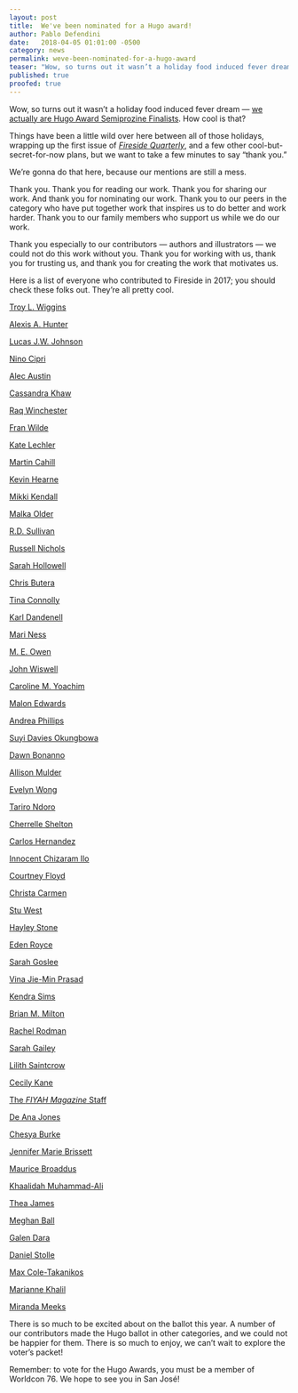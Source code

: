 ```yaml
---
layout: post
title:  We've been nominated for a Hugo award!
author: Pablo Defendini
date:   2018-04-05 01:01:00 -0500
category: news
permalink: weve-been-nominated-for-a-hugo-award
teaser: "Wow, so turns out it wasn’t a holiday food induced fever dream - we actually are Hugo Award Semiprozine Finalists. How cool is that?"
published: true
proofed: true
---
```


Wow, so turns out it wasn’t a holiday food induced fever dream — [we actually are Hugo Award Semiprozine Finalists](https://www.theverge.com/2018/3/31/17183718/2018-hugo-award-nominations-science-fiction-fantasy-books). How cool is that?

Things have been a little wild over here between all of those holidays, wrapping up the first issue of [_Fireside Quarterly_](https://d.rip/fireside), and a few other cool-but-secret-for-now plans, but we want to take a few minutes to say “thank you.”

We’re gonna do that here, because our mentions are still a mess.

Thank you. Thank you for reading our work. Thank you for sharing our work. And thank you for nominating our work. Thank you to our peers in the category who have put together work that inspires us to do better and work harder. Thank you to our family members who support us while we do our work.

Thank you especially to our contributors — authors and illustrators — we could not do this work without you. Thank you for working with us, thank you for trusting us, and thank you for creating the work that motivates us.

Here is a list of everyone who contributed to Fireside in 2017; you should check these folks out. They’re all pretty cool.

[Troy L. Wiggins](https://twitter.com/TroyLWiggins)

[Alexis A. Hunter](http://alexisahunter.com)

[Lucas J.W. Johnson](http://lucasjwjohnson.com)

[Nino Cipri](http://ninocipri.com)

[Alec Austin](http://twitter.com/AlecAustin)

[Cassandra Khaw](https://www.patreon.com/cassandrakhaw)

[Raq Winchester](https://Twitter.com/raqwinchester)

[Fran Wilde](http://franwilde.net/)

[Kate Lechler](http://katelechler.com)

[Martin Cahill](https://martintcahill.wordpress.com)

[Kevin Hearne](https://kevinhearne.com)

[Mikki Kendall](https://mikkikendall.com)

[Malka Older](https://malkaolder.wordpress.com)

[R.D. Sullivan](https://twitter.com/_TheRussian)

[Russell Nichols](http://www.russellnichols.com)

[Sarah Hollowell](https://www.patreon.com/sarahhollowell)

[Chris Butera](http://twitter.com/chrisbutera)

[Tina Connolly](http://www.tinaconnolly.com)

[Karl Dandenell](http://twitter.com/KDandenell)

[Mari Ness](http://twitter.com/mari_ness)

[M. E. Owen](http://MEOwen.com)

[John Wiswell](http://twitter.com/Wiswell)

[Caroline M. Yoachim](http://carolineyoachim.com)

[Malon Edwards](http://malonedwards.com)

[Andrea Phillips](http://www.deusexmachinatio.com)

[Suyi Davies Okungbowa](http://suyidavies.com)

[Dawn Bonanno](http://www.dmbonanno.com)

[Allison Mulder](http://allisonmulder.wordpress.com)

[Evelyn Wong](http://www.evelynstorytelling.com)

[Tariro Ndoro](http://tarirondoro.wordpress.com)

[Cherrelle Shelton](http://www.ItsReallyRelle.com)

[Carlos Hernandez](http://carloshernandezwrites.com)

[Innocent Chizaram Ilo](http://twitter.com/Ethereal_ilo)

[Courtney Floyd](http://www.synonymsandsuch.com)

[Christa Carmen](http://www.christacarmen.com)

[Stu West](http://stuwest.com)

[Hayley Stone](http://hnstoneauthor.com/)

[Eden Royce](http://http://edenroyce.com/)

[Sarah Goslee](http://www.sarahgoslee.com)

[Vina Jie-Min Prasad](http://vinaprasad.com)

[Kendra Sims](http://twitter.com/ceresoffoxes)

[Brian M. Milton](http://munchkinstein.blogspot.com)

[Rachel Rodman](http://www.rachelrodman.com)

[Sarah Gailey](http://www.sarahgailey.com)

[Lilith Saintcrow](http://www.lilithsaintcrow.com)

[Cecily Kane](https://manicpixiedreamworlds.wordpress.com/)

[The _FIYAH Magazine_ Staff](http://fiyahlitmag.com)

[De Ana Jones](http://deanaj.com)

[Chesya Burke](http://www.chesyaburke.com)

[Jennifer Marie Brissett](http://www.jennbrissett.com/)

[Maurice Broaddus](http://twitter.com/MauriceBroaddus)

[Khaalidah Muhammad-Ali](http://khaalidah.com)

[Thea James](http://www.thebooksmugglers.com)

[Meghan Ball](https://twitter.com/eldritchgirl)

[Galen Dara](http://www.galendara.com)

[Daniel Stolle](http://www.danielstolle.com)

[Max Cole-Takanikos](https://www.maxcoletakanikos.com)

[Marianne Khalil](https://mariannekhalil.carbonmade.com)

[Miranda Meeks](http://mirandameeks.com)

There is so much to be excited about on the ballot this year. A number of our contributors made the Hugo ballot in other categories, and we could not be happier for them. There is so much to enjoy, we can’t wait to explore the voter’s packet!

Remember: to vote for the Hugo Awards, you must be a member of Worldcon 76. We hope to see you in San José!
